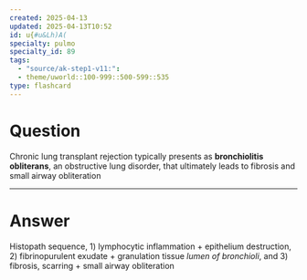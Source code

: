 ```yaml
---
created: 2025-04-13
updated: 2025-04-13T10:52
id: u{#u&Lh)A(
specialty: pulmo
specialty_id: 89
tags:
  - "source/ak-step1-v11:": 
  - theme/uworld::100-999::500-599::535
type: flashcard
---
```


# Question
Chronic lung transplant rejection typically presents as **bronchiolitis obliterans**, an obstructive lung disorder, that ultimately leads to fibrosis and small airway obliteration

---

# Answer
Histopath sequence, 1) lymphocytic inflammation + epithelium destruction, 2) fibrinopurulent exudate + granulation tissue *lumen of bronchioli*, and 3) fibrosis, scarring + small airway obliteration